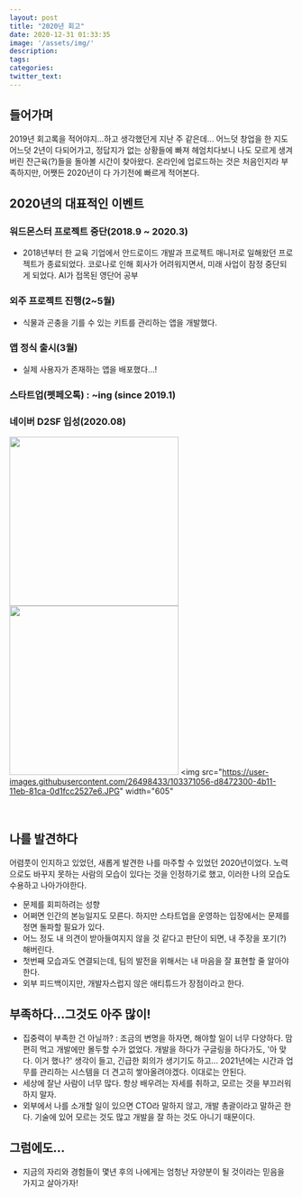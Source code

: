 ```yaml
---
layout: post
title: "2020년 회고"
date: 2020-12-31 01:33:35
image: '/assets/img/'
description:
tags:
categories:
twitter_text:
---
```

## 들어가며

2019년 회고록을 적어야지...하고 생각했던게 지난 주 같은데... 어느덧 창업을 한 지도 어느덧 2년이 다되어가고, 정답지가 없는 상황들에 빠져 헤엄치다보니 나도 모르게 생겨버린 잔근육(?)들을 돌아볼 시간이 찾아왔다. 온라인에 업로드하는 것은 처음인지라 부족하지만, 어쨋든 2020년이 다 가기전에 빠르게 적어본다.

## 2020년의 대표적인 이벤트

### 워드몬스터 프로젝트 중단(2018.9 ~ 2020.3)<br>
- 2018년부터 한 교육 기업에서 안드로이드 개발과 프로젝트 매니저로 일해왔던 프로젝트가 종료되었다. 코로나로 인해 회사가 어려워지면서, 미래 사업이 잠정 중단되게 되었다. AI가 접목된 영단어 공부
### 외주 프로젝트 진행(2~5월)<br>
- 식물과 곤충을 기를 수 있는 키트를 관리하는 앱을 개발했다.
### 앱 정식 출시(3월)<br>
- 실제 사용자가 존재하는 앱을 배포했다...!
### 스타트업(펫페오톡) : ~ing (since 2019.1)
### 네이버 D2SF 입성(2020.08)
<img src="https://user-images.githubusercontent.com/26498433/103371047-d2514200-4b11-11eb-8d07-dc2430e9bf6c.jpg" width=300> <img src="https://user-images.githubusercontent.com/26498433/103370943-869e9880-4b11-11eb-8d34-44782d9540fb.jpg" width=300>
<img src="https://user-images.githubusercontent.com/26498433/103371056-d8472300-4b11-11eb-81ca-0d1fcc2527e6.JPG" width="605"

<br>

## 나를 발견하다

어렴풋이 인지하고 있었던, 새롭게 발견한 나를 마주할 수 있었던 2020년이었다. 노력으로도 바꾸지 못하는 사람의 모습이 있다는 것을 인정하기로 했고, 이러한 나의 모습도 수용하고 나아가야한다.

- 문제를 회피하려는 성향
- 어쩌면  인간의 본능일지도 모른다. 하지만 스타트업을 운영하는 입장에서는 문제를 정면 돌파할 필요가 있다.
- 어느 정도 내 의견이 받아들여지지 않을 것 같다고 판단이 되면, 내 주장을 포기(?)해버린다.
- 첫번째 모습과도 연결되는데, 팀의 발전을 위해서는 내 마음을 잘 표현할 줄 알아야한다.
- 외부 피드백이지만, 개발자스럽지 않은 애티튜드가 장점이라고 한다.

## 부족하다...그것도 아주 많이!

- 집중력이 부족한 건 아닐까?
: 조금의 변명을 하자면, 해야할 일이 너무 다양하다. 맘 편히 먹고 개발에만 몰두할 수가 없었다. 개발을 하다가 구글링을 하다가도, '아 맞다. 이거 했나?' 생각이 들고, 긴급한 회의가 생기기도 하고... 2021년에는 시간과 업무를 관리하는 시스템을 더 견고히 쌓아올려야겠다. 이대로는 안된다.
- 세상에 잘난 사람이 너무 많다. 항상 배우려는 자세를 취하고, 모르는 것을 부끄러워하지 말자.
- 외부에서 나를 소개할 일이 있으면 CTO라 말하지 않고, 개발 총괄이라고 말하곤 한다. 기술에 있어 모르는 것도 많고 개발을 잘 하는 것도 아니기 때문이다.

## 그럼에도...

- 지금의 자리와 경험들이 몇년 후의 나에게는 엄청난 자양분이 될 것이라는 믿음을 가지고 살아가자!